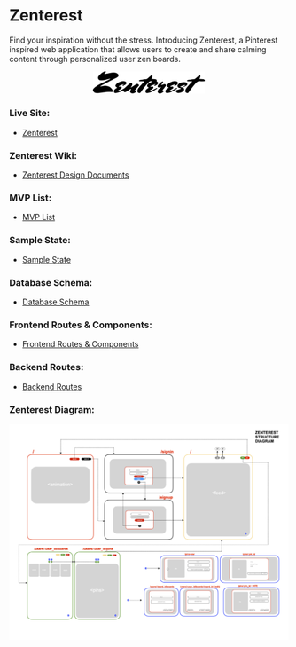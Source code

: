 # Zenterest
Find your inspiration without the stress. Introducing Zenterest, a Pinterest inspired web application that allows users to create and share calming content through personalized user zen boards.

<div style="text-align:center"><img src="./app/assets/images/zenterest-black.png" width="40%" height="40%"/></div>

### Live Site:
* [Zenterest](http://zenterest-app.herokuapp.com/#/)

### Zenterest Wiki:
* [Zenterest Design Documents](https://github.com/colewendling/zenterest/wiki)

### MVP List:
* [MVP List](https://github.com/colewendling/zenterest/wiki/MVP-List)

### Sample State:
* [Sample State](https://github.com/colewendling/zenterest/wiki/Sample-State)

### Database Schema:
* [Database Schema](https://github.com/colewendling/zenterest/wiki/Database-Schema)

### Frontend Routes & Components:
* [Frontend Routes & Components](https://github.com/colewendling/zenterest/wiki/Frontend-Routes-&-Components)

### Backend Routes:
* [Backend Routes](https://github.com/colewendling/zenterest/wiki/Backend-Routes)

### Zenterest Diagram:
![](./app/assets/images/reference/zenterest_diagram.png)
